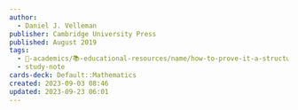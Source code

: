 ```yaml
---
author:
  - Daniel J. Velleman
publisher: Cambridge University Press
published: August 2019
tags:
  - 🔴-academics/📚-educational-resources/name/how-to-prove-it-a-structured-approach-3rd-edition
  - study-note
cards-deck: Default::Mathematics
created: 2023-09-03 08:46
updated: 2023-09-23 06:01
---
```


